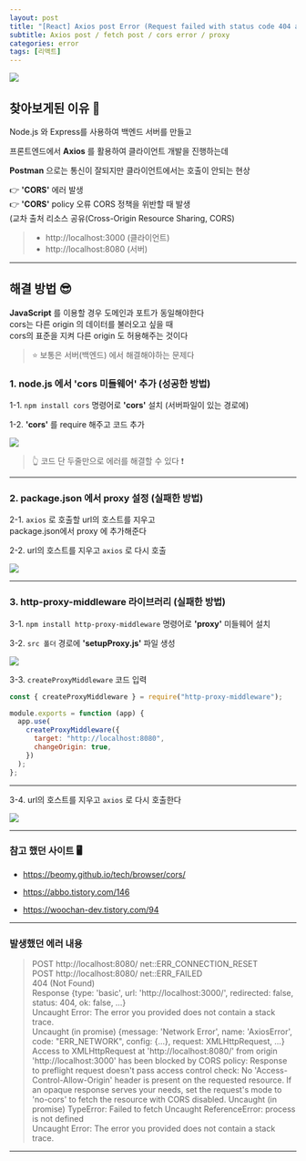 ```yaml
---
layout: post
title: "[React] Axios post Error (Request failed with status code 404 axios post error)"
subtitle: Axios post / fetch post / cors error / proxy
categories: error
tags: [리액트]
---
```


![](https://velog.velcdn.com/images/-__-/post/f67489a5-c51a-47ae-ae37-9e69d95cd1ae/image.png)

## 찾아보게된 이유 🧐

Node.js 와 Express를 사용하여 백엔드 서버를 만들고

프론트엔드에서 **Axios** 를 활용하여 클라이언트 개발을 진행하는데

**Postman** 으로는 통신이 잘되지만 클라이언트에서는 호출이 안되는 현상

👉 **'CORS'** 에러 발생<br>
👉 **'CORS'** policy 오류 CORS 정책을 위반할 때 발생<br>
(교차 출처 리소스 공유(Cross-Origin Resource Sharing, CORS)

> - http://localhost:3000 (클라이언트)<br>
> - http://localhost:8080 (서버)

---

## 해결 방법 😎

**JavaScript** 를 이용할 경우 도메인과 포트가 동일해야한다<br>
cors는 다른 origin 의 데이터를 불러오고 싶을 때<br>
cors의 표준을 지켜 다른 origin 도 허용해주는 것이다

> ⭐ 보통은 서버(백엔드) 에서 해결해야하는 문제다

### 1. node.js 에서 'cors 미들웨어' 추가 (성공한 방법)

1-1. `npm install cors` 명령어로 **'cors'** 설치 (서버파일이 있는 경로에)

1-2. **'cors'** 를 require 해주고 코드 추가

![](https://velog.velcdn.com/images/-__-/post/d20e02ff-19e0-4dbc-a9b0-3122d296ee64/image.png)

> 👆 코드 단 두줄만으로 에러를 해결할 수 있다 ❗

---

### 2. package.json 에서 proxy 설정 (실패한 방법)

2-1. `axios` 로 호출할 url의 호스트를 지우고<br>
package.json에서 proxy 에 추가해준다

2-2. url의 호스트를 지우고 `axios` 로 다시 호출

![](https://velog.velcdn.com/images/-__-/post/c70c33c2-fbb4-46fc-bb22-210e58263148/image.png)

---

### 3. http-proxy-middleware 라이브러리 (실패한 방법)

3-1. `npm install http-proxy-middleware` 명령어로 **'proxy'** 미들웨어 설치

3-2. `src 폴더` 경로에 **'setupProxy.js'** 파일 생성

![](https://velog.velcdn.com/images/-__-/post/c44c9d89-deb7-452d-aaea-14096ef12f93/image.png)

3-3. `createProxyMiddleware` 코드 입력

```js
const { createProxyMiddleware } = require("http-proxy-middleware");

module.exports = function (app) {
  app.use(
    createProxyMiddleware({
      target: "http://localhost:8080",
      changeOrigin: true,
    })
  );
};
```

---

3-4. url의 호스트를 지우고 `axios` 로 다시 호출한다

![](https://velog.velcdn.com/images/-__-/post/286c8cdd-fa68-4cfd-92da-342d75512e7b/image.png)

---

### 참고 했던 사이트 🖥

- <https://beomy.github.io/tech/browser/cors/>

- <https://abbo.tistory.com/146>

- <https://woochan-dev.tistory.com/94>

---

### 발생했던 에러 내용

> POST http://localhost:8080/ net::ERR_CONNECTION_RESET<br>
> POST http://localhost:8080/ net::ERR_FAILED<br>
> 404 (Not Found)<br>
> Response {type: 'basic', url: 'http://localhost:3000/', redirected: false, status: 404, ok: false, …}<br>
> Uncaught Error: The error you provided does not contain a stack trace.<br>
> Uncaught (in promise) {message: 'Network Error', name: 'AxiosError', code: "ERR_NETWORK", config: {...}, request: XMLHttpRequest, ...}
> Access to XMLHttpRequest at 'http://localhost:8080/' from origin 'http://localhost:3000' has been blocked by CORS policy: Response to preflight request doesn't pass access control check: No 'Access-Control-Allow-Origin' header is present on the requested resource. If an opaque response serves your needs, set the request's mode to 'no-cors' to fetch the resource with CORS disabled.
> Uncaught (in promise) TypeError: Failed to fetch
> Uncaught ReferenceError: process is not defined<br>
> Uncaught Error: The error you provided does not contain a stack trace.

---
